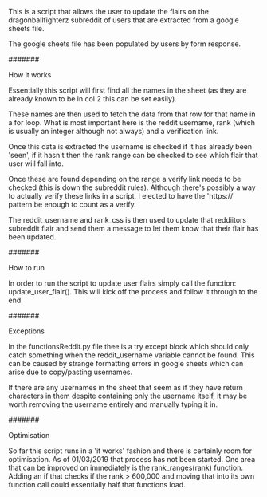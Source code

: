 This is a script that allows the user to update the flairs on the dragonballfighterz subreddit of users that are extracted from a google sheets file.

The google sheets file has been populated by users by form response.

#######

How it works

Essentially this script will first find all the names in the sheet (as they are already known to be in col 2 this can be set easily).

These names are then used to fetch the data from that row for that name in a for loop. What is most important here is
the reddit username, rank (which is usually an integer although not always) and a verification link.

Once this data is extracted the username is checked if it has already been 'seen', if it hasn't then the rank range can be checked
to see which flair that user will fall into.

Once these are found depending on the range a verify link needs to be checked (this is down the subreddit rules). Although there's possibly
a way to actually verify these links in a script, I elected to have the 'https://' pattern be enough to count as a verify.

The reddit_username and rank_css is then used to update that reddiitors subreddit flair and send them a message to let them know 
that their flair has been updated.

#######

How to run 

In order to run the script to update user flairs simply call the function: update_user_flair(). This will kick off the process and follow it through to the end.

#######

Exceptions


In the functionsReddit.py file thee is a try except block which should only catch something when the reddit_username variable cannot be found. This can be caused by strange formatting errors in google sheets which can arise due to copy/pasting usernames.

If there are any usernames in the sheet that seem as if they have return characters in them despite containing only the username itself, it may be worth removing the username entirely and manually typing it in.


#######

Optimisation

So far this script runs in a 'it works' fashion and there is certainly room for optimisation. As of 01/03/2019 that process has not been started. One area that can be improved on immediately is the rank_ranges(rank) function. Adding an if that checks if the rank > 600,000 and moving that into its own function call could essentially half that functions load.
